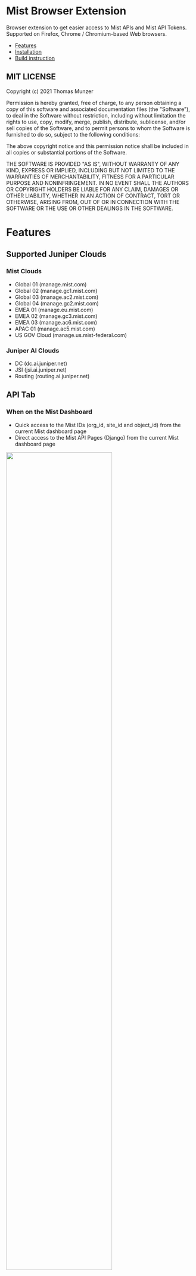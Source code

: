 # Mist Browser Extension
Browser extension to get easier access to Mist APIs and Mist API Tokens. 
Supported on Firefox, Chrome / Chromium-based Web browsers.
 
* [Features](#features)
* [Installation](#installation)
* [Build instruction](#buildinstruction)

## MIT LICENSE
 
Copyright (c) 2021 Thomas Munzer

Permission is hereby granted, free of charge, to any person obtaining a copy of this software and associated documentation files (the "Software"), to deal in the  Software without restriction, including without limitation the rights to use, copy, modify, merge, publish, distribute, sublicense, and/or sell copies of the Software, and to permit persons to whom the Software is furnished to do so, subject to the following conditions:

The above copyright notice and this permission notice shall be included in all copies or substantial portions of the Software.

THE SOFTWARE IS PROVIDED "AS IS", WITHOUT WARRANTY OF ANY KIND, EXPRESS OR IMPLIED, INCLUDING BUT NOT LIMITED TO THE WARRANTIES OF MERCHANTABILITY, FITNESS FOR A PARTICULAR PURPOSE AND NONINFRINGEMENT. IN NO EVENT SHALL THE AUTHORS OR COPYRIGHT HOLDERS BE LIABLE FOR ANY CLAIM, DAMAGES OR OTHER LIABILITY, WHETHER IN AN ACTION OF CONTRACT, TORT OR OTHERWISE, ARISING FROM, OUT OF OR IN CONNECTION WITH THE SOFTWARE OR THE USE OR OTHER DEALINGS IN THE SOFTWARE.


# Features
## Supported Juniper Clouds
### Mist Clouds
 * Global 01 (manage.mist.com)
 * Global 02 (manage.gc1.mist.com)
 * Global 03 (manage.ac2.mist.com)
 * Global 04 (manage.gc2.mist.com)
 * EMEA 01 (manage.eu.mist.com)
 * EMEA 02 (manage.gc3.mist.com)
 * EMEA 03 (manage.ac6.mist.com)
 * APAC 01 (manage.ac5.mist.com)
 * US GOV Cloud (manage.us.mist-federal.com)


### Juniper AI Clouds
 * DC (dc.ai.juniper.net)
 * JSI (jsi.ai.juniper.net)
 * Routing (routing.ai.juniper.net)

## API Tab
### When on the Mist Dashboard
* Quick access to the Mist IDs (org_id, site_id and object_id) from the current Mist dashboard page
* Direct access to the Mist API Pages (Django) from the current Mist dashboard page

<div>
<img src="https://github.com/Mist-Automation-Programmability/mist_browser_extension/raw/main/._readme/img/api.png" width="75%">
</div>
<div>
<img src="https://github.com/Mist-Automation-Programmability/mist_browser_extension/raw/main/._readme/img/api_2.png" width="75%">
</div>

### When on a Django Page
* Lists all the available query parameters
* Allows to easily customize the query parameters
* Direct access to the Online API Documentation for the current API Call (GET/POST/PUT/DELETE)

<div>
<img src="https://github.com/Mist-Automation-Programmability/mist_browser_extension/raw/main/._readme/img/django.png" width="75%">
</div>

## Account Tab

* List all the current valid Mist session in the web browser for manage.mist.com, manage.eu.mist.com, manage.gc1.mist.com, ...
<div>
<img src="https://github.com/Mist-Automation-Programmability/mist_browser_extension/raw/main/._readme/img/accounts_list.png" width="25%">
</div>


* Manage User API Token (list / delete / create)

<div>
<img src="https://github.com/Mist-Automation-Programmability/mist_browser_extension/raw/main/._readme/img/accounts_create.png" width="25%">
<img src="https://github.com/Mist-Automation-Programmability/mist_browser_extension/raw/main/._readme/img/accounts_manage.png" width="25%">
</div>


* Manage Org API Token (list / delete / create)

<div>
<img src="https://github.com/Mist-Automation-Programmability/mist_browser_extension/raw/main/._readme/img/accounts_org_create.png" width="25%">
<img src="https://github.com/Mist-Automation-Programmability/mist_browser_extension/raw/main/._readme/img/accounts_org_manage.png" width="25%">
</div>

## About Tab
* Quick access to the Mist API documentation (Mist official documentation, Postman documentation, OpenAPI documentation)
* Version check from the extension to know if a new version is available, and download new versions directly from the extension
<div>
<img src="https://github.com/Mist-Automation-Programmability/mist_browser_extension/raw/main/._readme/img/about.png" width="25%">
</div>


# Installation
This extension is not yet available on the [Chrome Web Store](https://chrome.google.com/) or the [Firefox Extension Store](https://addons.mozilla.org/en-US/firefox/extensions/), but it is possible to install it in Chrome / Chromium (Edge, Brave, Sidekick, ...) and Firefox web browsers.

### Chrome / Chromium
1. Download the file `mist_extension-X.Y.Z.zip` from the [latest release](https://github.com/Mist-Automation-Programmability/mist_browser_extension/releases)
2. Unzip the downloaded archive
3. Go to the web browser Extensions Page: <a href="chrome://extensions" target="_blank">chrome://extensions</a> 
4. Enable the **Developer Mode**

<img src="https://github.com/Mist-Automation-Programmability/mist_browser_extension/raw/main/._readme/img/dev_mode.png" width="80%">

5. Click **Load Unpacked** and select the unzipped folder

<img src="https://github.com/Mist-Automation-Programmability/mist_browser_extension/raw/main/._readme/img/load_unpacked.png" width="40%">

6. The extension is ready to use!

### Firefox
1. Download the file `mist_extension-X.Y.Z.xpi` from the [latest release](https://github.com/Mist-Automation-Programmability/mist_browser_extension/releases)
2. Go to `about:addons` url from Firefox
<img src="https://github.com/Mist-Automation-Programmability/mist_browser_extension/raw/main/._readme/img/firefox_1.png" width="50%">

3. Click on the "Settings" button, then "Install Add-on From Files..."
<img src="https://github.com/Mist-Automation-Programmability/mist_browser_extension/raw/main/._readme/img/firefox_2.png" width="80%">

4. Select the `mist_extension-X.Y.Z.xpi`file

# Build Instruction
This extension has been build on Mac OS 12.6.1, with 
* Node 19.0.1
* NPM 8.19.2
* Python 3.8.5

## PREREQUISITES
From the `angular` folder, install dependencies with `npm install`

# RUN/DEBUG
from thge `/angular/` folder:
* build the angular app in debug mode with `npm start` 
* start the npx debugger with `npx web-ext run -s ./dist` (Firefox) or `npx web-ext run -t chromium -s ./dist --browser-console` (chromium) 

# BUILD
from the `/angular/` folder:
* build the angular app in production mode with `npm run build:prod`
* build the extension with npx: `npx web-ext build -s ./dist -o`
the extension is located in `/angular/web-ext-artifacts`


